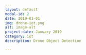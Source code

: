 ```yaml
---
layout: default
modal-id: 2
date: 2019-01-01
img: drone-iot.png
alt: image-alt
project-date: January 2019
category: iot
description: Drone Object Detection

---
```

